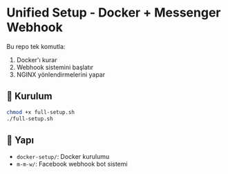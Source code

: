 # Unified Setup - Docker + Messenger Webhook

Bu repo tek komutla:

1. Docker'ı kurar
2. Webhook sistemini başlatır
3. NGINX yönlendirmelerini yapar

## 🚀 Kurulum

```bash
chmod +x full-setup.sh
./full-setup.sh
```

## 📂 Yapı

- `docker-setup/`: Docker kurulumu
- `m-m-w/`: Facebook webhook bot sistemi
